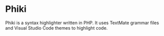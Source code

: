 # Phiki

Phiki is a syntax highlighter written in PHP. It uses TextMate grammar files and Visual Studio Code themes to highlight code.